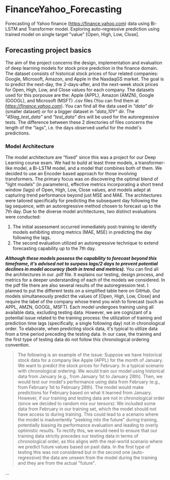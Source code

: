 # FinanceYahoo_Forecasting
Forecasting of Yahoo finance (https://finance.yahoo.com) data using Bi-LSTM and Transformer model. Exploring auto-regressive prediction using trained model on single target "value" [Open, High, Low, Close]. 
## Forecasting project basics
The aim of the project concerns the design, implementation and evaluation of deep learning models for stock price prediction in the finance domain. The dataset consists of historical stock prices of four related companies: Google,
Microsoft, Amazon, and Apple in the NasdaqGS market. The goal is to predict the next-day, the 2-days-after, and the next-week stock prices for Open, High, Low, and Close values for each company.
The datasets used for this porpouse are the: Apple (APPL), Amazon (AMZN), Google (GOOGL), and Microsoft (MSFT) .csv files (You can find them at *https://finance.yahoo.com*). You can find all the data used in *"data"* dir (smaller dataset) or for a bigger dataset in *"data_10Y"* dir.
The *"45lag_test_data"*  and *"test_data"* dirs will be used for the autoregressive tests. The difference between these 2 directories of files concerns the length of the "lags", i.e. the days observed useful for the model's predictions. 

### Model Architecture
The model architecture are "fixed" since this was a project for our Deep Learning course exam. We had to build at least three models, a transformer-like model, a Bi-LSTM model, and a model that combines both of them.
We decided to use an Encoder based approach for those involving transformers. 
The primary focus was on discovering the optimal blend of "light models" (in parameters), effective metrics incorporating a short trend window (lags) of Open, High, Low, Close values, and models adept at capturing trend performance beyond just MSE and MAE. The architectures were tailored specifically for predicting the subsequent day following the lag sequence, with an autoregressive method chosen to forecast up to the 7th day. Due to the diverse model architectures, two distinct evaluations were conducted:
1. The initial assessment occurred immediately post-training to identify models exhibiting strong metrics (MAE, MSE) in predicting the day following the lags.
2. The second evaluation utilized an autoregressive technique to extend forecasting capability up to the 7th day.

***Although these models possess the capability to forecast beyond this timeframe, it's advised not to surpass lags/2 days to prevent potential declines in model accuracy (both in trend and metrics).***
You can find all the architectures in our .pdf file. It explains our testing, design process, and metrics for a deeper understanding of each of the models we considered.
In the pdf file there are also several results of the autoregression test. I planned to put the different tests on a simplified table here on GitHub.
Our models simultaneously predict the values of [Open, High, Low, Close] and require the label of the company whose trend you wish to forecast (such as APPL, AMZN, GOOGL, MSFT). Each model undergoes training using all available data, excluding testing data. However, we are cognizant of a potential issue related to the training process: the utilization of training and prediction time lags (specifically, a single following day) not in chronological order. To elaborate, when predicting stock data, it's typical to utilize data from a time period preceding the testing data. In our case, the training and the first type of testing data do not follow this chronological ordering convention.
> The following is an example of the issue: 
Suppose we have historical stock data for a company like Apple (APPL) for the month of January. We want to predict the stock prices for February.
In a typical scenario with chronological ordering:
We would train our model using historical data from January (e.g., from January 1st to January 28th).
Then, we would test our model's performance using data from February (e.g., from February 1st to February 28th). The model would make predictions for February based on what it learned from January.
However, if our training and testing data are not in chronological order (since we decided to random mix our tensors):
We included some data from February in our training set, which the model should not have access to during training.
This could lead to a scenario where the model is inadvertently "peeking into the future" during training, potentially biasing its performance evaluation and leading to overly optimistic results.
To rectify this, we would need to ensure that our training data strictly precedes our testing data in terms of chronological order, as this aligns with the real-world scenario where we predict future values based on past data.  In the first type of testing this was  not considered but in the second one (auto-regressive) the data are unseen from the model during the training and they are from the actual "future".

...

